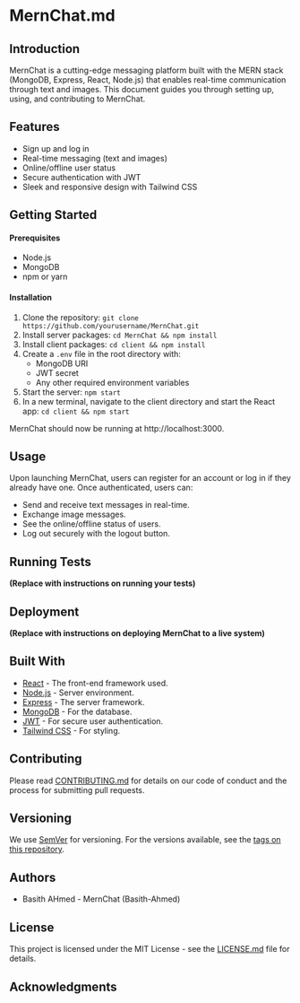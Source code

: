 # MernChat.md

## Introduction

MernChat is a cutting-edge messaging platform built with the MERN stack (MongoDB, Express, React, Node.js) that enables real-time communication through text and images. This document guides you through setting up, using, and contributing to MernChat.

## Features

* Sign up and log in
* Real-time messaging (text and images)
* Online/offline user status
* Secure authentication with JWT
* Sleek and responsive design with Tailwind CSS

## Getting Started

#### Prerequisites

* Node.js
* MongoDB
* npm or yarn

#### Installation

1. Clone the repository: `git clone https://github.com/yourusername/MernChat.git`
2. Install server packages: `cd MernChat && npm install`
3. Install client packages: `cd client && npm install`
4. Create a `.env` file in the root directory with:
    * MongoDB URI
    * JWT secret
    * Any other required environment variables
5. Start the server: `npm start`
6. In a new terminal, navigate to the client directory and start the React app: `cd client && npm start`

MernChat should now be running at http://localhost:3000.


## Usage

Upon launching MernChat, users can register for an account or log in if they already have one. Once authenticated, users can:
- Send and receive text messages in real-time.
- Exchange image messages.
- See the online/offline status of users.
- Log out securely with the logout button.


## Running Tests

**(Replace with instructions on running your tests)**

## Deployment

**(Replace with instructions on deploying MernChat to a live system)**

## Built With

- [React](https://reactjs.org/) - The front-end framework used.
- [Node.js](https://nodejs.org/) - Server environment.
- [Express](https://expressjs.com/) - The server framework.
- [MongoDB](https://www.mongodb.com/) - For the database.
- [JWT](https://jwt.io/) - For secure user authentication.
- [Tailwind CSS](https://tailwindcss.com/) - For styling.


## Contributing

Please read [CONTRIBUTING.md](#) for details on our code of conduct and the process for submitting pull requests.


## Versioning

We use [SemVer](http://semver.org/) for versioning. For the versions available, see the [tags on this repository](https://github.com/yourusername/MernChat/tags).


## Authors

* Basith AHmed - MernChat (Basith-Ahmed)

## License

This project is licensed under the MIT License - see the [LICENSE.md](LICENSE.md) file for details.


## Acknowledgments


